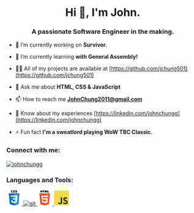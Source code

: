 <h1 align="center">Hi 👋, I'm John.</h1>
<h3 align="center">A passionate Software Engineer in the making.</h3>

- 🔭 I’m currently working on **Survivor.**

- 🌱 I’m currently learning **with General Assembly!**

- 👨‍💻 All of my projects are available at [https://github.com/jchung501](https://github.com/jchung501)

- 💬 Ask me about **HTML, CSS & JavaScript**

- 📫 How to reach me **JohnChung2011@gmail.com**

- 📄 Know about my experiences [https://linkedin.com/johnchungg](https://linkedin.com/johnchungg)

- ⚡ Fun fact **I'm a sweatlord playing WoW TBC Classic.**

<h3 align="left">Connect with me:</h3>
<p align="left">
<a href="https://linkedin.com/in/johnchungg" target="blank"><img align="center" src="https://raw.githubusercontent.com/rahuldkjain/github-profile-readme-generator/master/src/images/icons/Social/linked-in-alt.svg" alt="johnchungg" height="30" width="40" /></a>
</p>

<h3 align="left">Languages and Tools:</h3>
<p align="left"> <a href="https://www.w3schools.com/css/" target="_blank" rel="noreferrer"> <img src="https://raw.githubusercontent.com/devicons/devicon/master/icons/css3/css3-original-wordmark.svg" alt="css3" width="40" height="40"/> </a> <a href="https://git-scm.com/" target="_blank" rel="noreferrer"> <img src="https://www.vectorlogo.zone/logos/git-scm/git-scm-icon.svg" alt="git" width="40" height="40"/> </a> <a href="https://www.w3.org/html/" target="_blank" rel="noreferrer"> <img src="https://raw.githubusercontent.com/devicons/devicon/master/icons/html5/html5-original-wordmark.svg" alt="html5" width="40" height="40"/> </a> <a href="https://developer.mozilla.org/en-US/docs/Web/JavaScript" target="_blank" rel="noreferrer"> <img src="https://raw.githubusercontent.com/devicons/devicon/master/icons/javascript/javascript-original.svg" alt="javascript" width="40" height="40"/> </a> </p>
